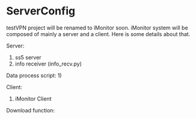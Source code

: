 # ServerConfig

testVPN project will be renamed to iMonitor soon. iMonitor system will be composed of mainly a server and a client. Here is some details about that.

Server:
  1) ss5 server
  2) info receiver (info_recv.py)
  
Data process script:
  1) 

Client:
  1) iMonitor Client

Download function:

